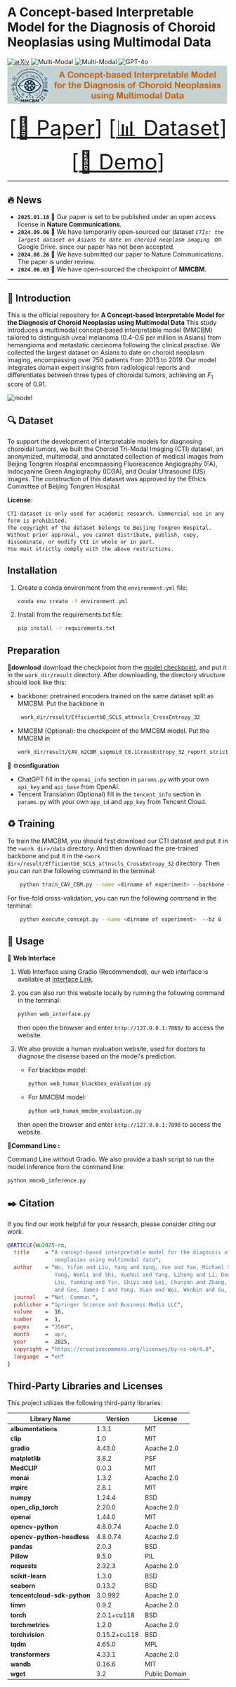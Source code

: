 # A Concept-based Interpretable Model for the Diagnosis of Choroid Neoplasias using Multimodal Data

[![arXiv](https://img.shields.io/badge/arXiv-MMCBM-red)](https://arxiv.org/abs/2403.05606)
![Multi-Modal](https://img.shields.io/badge/Data-Multi--Modal-blue) 
![Multi-Modal](https://img.shields.io/badge/Task-Interpretable-green) 
![GPT-4o](https://img.shields.io/badge/Model-GPT--4-green)
![model](images/title.png)

<font size=7><div align='center' >
[[📖 Paper](https://www.nature.com/articles/s41467-025-58801-7)]
[[📊 Dataset](https://figshare.com/articles/dataset/CTI_Dataset/28255265/2?file=51845132)]
[[🌟 Demo](https://mmcbm.liuy.site)] </div></font>

---
## 🔥 News
* **`2025.01.18`** 🌟 Our paper is set to be published under an open access license in **Nature Communications**.
* **`2024.09.06`** 🌟 We have temporarily open-sourced our dataset *`CTIs: the largest dataset on Asians to date on choroid neoplasm imaging `* on Google Drive.
since our paper has not been accepted.
* **`2024.08.26`** 🌟 We have submitted our paper to Nature Communications. The paper is under review.
* **`2024.06.03`** 🌟 We have open-sourced the checkpoint of **MMCBM**.


---
## 👀 Introduction
This is the official repository for **A Concept-based Interpretable Model for the Diagnosis of Choroid Neoplasias using Multimodal Data**
This study introduces a multimodal concept-based interpretable model (MMCBM) tailored to distinguish uveal melanoma 
(0.4-0.6 per million in Asians) from hemangioma and metastatic carcinoma following the clinical practise. We collected 
the largest dataset on Asians to date on choroid neoplasm imaging, encompassing over 750 patients from 2013 to 2019. 
Our model integrates domain expert insights from radiological reports and differentiates between three types of choroidal 
tumors, achieving an $F_1$ score of 0.91.

![model](images/Fig1_v2.png)


## 🔍 Dataset
To support the development of interpretable models for diagnosing choroidal tumors, 
we built the Choroid Tri-Modal Imaging (CTI) dataset, an anonymized, multimodal, 
and annotated collection of medical images from Beijing Tongren Hospital encompassing Fluorescence Angiography (FA), 
Indocyanine Green Angiography (ICGA), and Ocular Ultrasound (US) images. 
The construction of this dataset was approved by the Ethics Committee of Beijing Tongren Hospital.

**License**:
```
CTI dataset is only used for academic research. Commercial use in any form is prohibited.
The copyright of the dataset belongs to Beijing Tongren Hospital.
Without prior approval, you cannot distribute, publish, copy, disseminate, or modify CTI in whole or in part. 
You must strictly comply with the above restrictions.
```


## Installation

1. Create a conda environment from the `environment.yml` file:
   ```bash
   conda env create -f environment.yml
   ```

2. Install from the requirements.txt file:
   ```bash
   pip install -r requirements.txt
   ```

## Preparation

📍**download**
download the checkpoint from the [model checkpoint](https://drive.google.com/drive/folders/1YwDhqC_M9ACBnGjn_8IZouWHgJx1ue5Q?usp=drive_link), and put it in the `work_dir/result` directory. 
After downloading, the directory structure should look like this:
 + backbone: pretrained encoders trained on the same dataset split as MMCBM. Put the backbone in 
   ```bash
    work_dir/result/Efficientb0_SCLS_attnscls_CrossEntropy_32
   ```
 + MMCBM (Optional): the checkpoint of the MMCBM model. Put the MMCBM in
   ```bash
   work_dir/result/CAV_m2CBM_sigmoid_C0.1CrossEntropy_32_report_strict_aow_zero_MM_max
   ```


📍 ⚙️**configuration**
+ ChatGPT
   fill in the `openai_info` section in `params.py` with your own `api_key` and `api_base` from OpenAI. 
+ Tencent Translation (Optional)
   fill in the `tencent_info` section in `params.py` with your own `app_id` and `app_key` from Tencent Cloud.
## ♻️ Training
To train the MMCBM, you should first download our CTI dataset and put it in the `<work dir>/data` directory. 
And then download the pre-trained backbone and put it in the `<work dir>/result/Efficientb0_SCLS_attnscls_CrossEntropy_32` directory.
Then you can run the following command in the terminal:
```bash
    python train_CAV_CBM.py --name <dirname of experiment> --backbone <backbone dir> --epoch 200 --lr 1e-3 --device 0 --bz 8 --k 0
```

For five-fold cross-validation, you can run the following command in the terminal:
```bash
    python execute_concept.py --name <dirname of experiment>  --bz 8  --backbone <backbone dir> --clip_name cav --device 1,2,3,4,5 --k 0,1,2,3,4,5 --lr 0.001
```

## 🔮 Usage
📍 **Web Interface**
1. Web Interface using Gradio (Recommended), our web interface is available
   at [Interface Link](https://mmcbm.liuy.site).
2. you can also run this website locally by running the following command in the terminal:
   ```bash
   python web_interface.py
   ```
   then open the browser and enter `http://127.0.0.1:7860/` to access the website.

3. We also provide a human evaluation website, used for doctors to diagnose the disease based on the model's prediction.
   + For blackbox model:
       ```bash
       python web_human_blackbox_evaluation.py
       ```
   + For MMCBM model:
       ```bash
       python web_human_mmcbm_evaluation.py
       ```
   then open the browser and enter `http://127.0.0.1:7890` to access the website.

📍**Command Line :**

Command Line without Gradio. We also provide a bash script to run the model inference from the command line:
   ```bash
   python mmcmb_inference.py
   ```


## ✒️  Citation

If you find our work helpful for your research, please consider citing our work.   

```bibtex
@ARTICLE{Wu2025-rm,
  title     = "A concept-based interpretable model for the diagnosis of choroid
               neoplasias using multimodal data",
  author    = "Wu, Yifan and Liu, Yang and Yang, Yue and Yao, Michael S and
               Yang, Wenli and Shi, Xuehui and Yang, Lihong and Li, Dongjun and
               Liu, Yueming and Yin, Shiyi and Lei, Chunyan and Zhang, Meixia
               and Gee, James C and Yang, Xuan and Wei, Wenbin and Gu, Shi",
  journal   = "Nat. Commun.",
  publisher = "Springer Science and Business Media LLC",
  volume    =  16,
  number    =  1,
  pages     = "3504",
  month     =  apr,
  year      =  2025,
  copyright = "https://creativecommons.org/licenses/by-nc-nd/4.0",
  language  = "en"
}

```

## Third-Party Libraries and Licenses

This project utilizes the following third-party libraries:

| Library Name               | Version       | License       |
|----------------------------|---------------|----------------|
| **albumentations**         | 1.3.1         | MIT            |
| **clip**                   | 1.0           | MIT            |
| **gradio**                 | 4.43.0        | Apache 2.0     |
| **matplotlib**             | 3.8.2         | PSF            |
| **MedCLIP**                | 0.0.3         | MIT            |
| **monai**                  | 1.3.2         | Apache 2.0     |
| **mpire**                  | 2.8.1         | MIT            |
| **numpy**                  | 1.24.4        | BSD            |
| **open_clip_torch**        | 2.20.0        | Apache 2.0     |
| **openai**                 | 1.44.0        | MIT            |
| **opencv-python**          | 4.8.0.74      | Apache 2.0     |
| **opencv-python-headless** | 4.8.0.74      | Apache 2.0     |
| **pandas**                 | 2.0.3         | BSD            |
| **Pillow**                 | 9.5.0         | PIL            |
| **requests**               | 2.32.3        | Apache 2.0     |
| **scikit-learn**           | 1.3.0         | BSD            |
| **seaborn**                | 0.13.2        | BSD            |
| **tencentcloud-sdk-python**| 3.0.992       | Apache 2.0     |
| **timm**                   | 0.9.2         | Apache 2.0     |
| **torch**                  | 2.0.1+cu118   | BSD            |
| **torchmetrics**           | 1.2.0         | Apache 2.0     |
| **torchvision**            | 0.15.2+cu118  | BSD            |
| **tqdm**                   | 4.65.0        | MPL            |
| **transformers**           | 4.33.1        | Apache 2.0     |
| **wandb**                  | 0.16.6        | MIT            |
| **wget**                   | 3.2           | Public Domain  |

